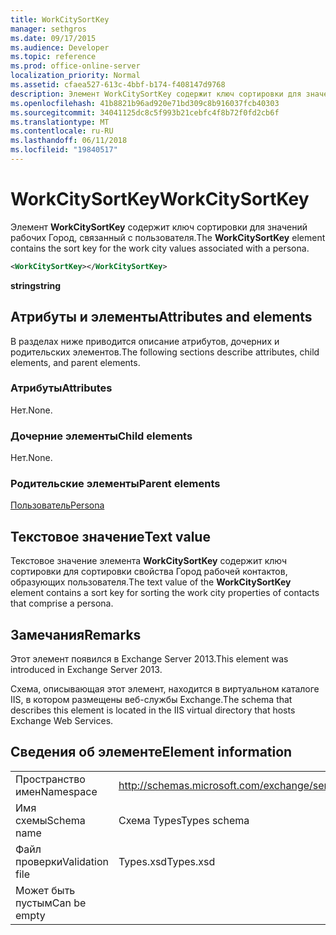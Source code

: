 ```yaml
---
title: WorkCitySortKey
manager: sethgros
ms.date: 09/17/2015
ms.audience: Developer
ms.topic: reference
ms.prod: office-online-server
localization_priority: Normal
ms.assetid: cfaea527-613c-4bbf-b174-f408147d9768
description: Элемент WorkCitySortKey содержит ключ сортировки для значений рабочих Город, связанный с пользователя.
ms.openlocfilehash: 41b8821b96ad920e71bd309c8b916037fcb40303
ms.sourcegitcommit: 34041125dc8c5f993b21cebfc4f8b72f0fd2cb6f
ms.translationtype: MT
ms.contentlocale: ru-RU
ms.lasthandoff: 06/11/2018
ms.locfileid: "19840517"
---
```

# <a name="workcitysortkey"></a><span data-ttu-id="19681-103">WorkCitySortKey</span><span class="sxs-lookup"><span data-stu-id="19681-103">WorkCitySortKey</span></span>

<span data-ttu-id="19681-104">Элемент **WorkCitySortKey** содержит ключ сортировки для значений рабочих Город, связанный с пользователя.</span><span class="sxs-lookup"><span data-stu-id="19681-104">The **WorkCitySortKey** element contains the sort key for the work city values associated with a persona.</span></span> 
  
```XML
<WorkCitySortKey></WorkCitySortKey>
```

 <span data-ttu-id="19681-105">**string**</span><span class="sxs-lookup"><span data-stu-id="19681-105">**string**</span></span>
## <a name="attributes-and-elements"></a><span data-ttu-id="19681-106">Атрибуты и элементы</span><span class="sxs-lookup"><span data-stu-id="19681-106">Attributes and elements</span></span>

<span data-ttu-id="19681-107">В разделах ниже приводится описание атрибутов, дочерних и родительских элементов.</span><span class="sxs-lookup"><span data-stu-id="19681-107">The following sections describe attributes, child elements, and parent elements.</span></span>
  
### <a name="attributes"></a><span data-ttu-id="19681-108">Атрибуты</span><span class="sxs-lookup"><span data-stu-id="19681-108">Attributes</span></span>

<span data-ttu-id="19681-109">Нет.</span><span class="sxs-lookup"><span data-stu-id="19681-109">None.</span></span>
  
### <a name="child-elements"></a><span data-ttu-id="19681-110">Дочерние элементы</span><span class="sxs-lookup"><span data-stu-id="19681-110">Child elements</span></span>

<span data-ttu-id="19681-111">Нет.</span><span class="sxs-lookup"><span data-stu-id="19681-111">None.</span></span>
  
### <a name="parent-elements"></a><span data-ttu-id="19681-112">Родительские элементы</span><span class="sxs-lookup"><span data-stu-id="19681-112">Parent elements</span></span>

[<span data-ttu-id="19681-113">Пользователь</span><span class="sxs-lookup"><span data-stu-id="19681-113">Persona</span></span>](persona.md)
  
## <a name="text-value"></a><span data-ttu-id="19681-114">Текстовое значение</span><span class="sxs-lookup"><span data-stu-id="19681-114">Text value</span></span>

<span data-ttu-id="19681-115">Текстовое значение элемента **WorkCitySortKey** содержит ключ сортировки для сортировки свойства Город рабочей контактов, образующих пользователя.</span><span class="sxs-lookup"><span data-stu-id="19681-115">The text value of the **WorkCitySortKey** element contains a sort key for sorting the work city properties of contacts that comprise a persona.</span></span> 
  
## <a name="remarks"></a><span data-ttu-id="19681-116">Замечания</span><span class="sxs-lookup"><span data-stu-id="19681-116">Remarks</span></span>

<span data-ttu-id="19681-117">Этот элемент появился в Exchange Server 2013.</span><span class="sxs-lookup"><span data-stu-id="19681-117">This element was introduced in Exchange Server 2013.</span></span>
  
<span data-ttu-id="19681-118">Схема, описывающая этот элемент, находится в виртуальном каталоге IIS, в котором размещены веб-службы Exchange.</span><span class="sxs-lookup"><span data-stu-id="19681-118">The schema that describes this element is located in the IIS virtual directory that hosts Exchange Web Services.</span></span>
  
## <a name="element-information"></a><span data-ttu-id="19681-119">Сведения об элементе</span><span class="sxs-lookup"><span data-stu-id="19681-119">Element information</span></span>

|||
|:-----|:-----|
|<span data-ttu-id="19681-120">Пространство имен</span><span class="sxs-lookup"><span data-stu-id="19681-120">Namespace</span></span>  <br/> |http://schemas.microsoft.com/exchange/services/2006/types  <br/> |
|<span data-ttu-id="19681-121">Имя схемы</span><span class="sxs-lookup"><span data-stu-id="19681-121">Schema name</span></span>  <br/> |<span data-ttu-id="19681-122">Схема Types</span><span class="sxs-lookup"><span data-stu-id="19681-122">Types schema</span></span>  <br/> |
|<span data-ttu-id="19681-123">Файл проверки</span><span class="sxs-lookup"><span data-stu-id="19681-123">Validation file</span></span>  <br/> |<span data-ttu-id="19681-124">Types.xsd</span><span class="sxs-lookup"><span data-stu-id="19681-124">Types.xsd</span></span>  <br/> |
|<span data-ttu-id="19681-125">Может быть пустым</span><span class="sxs-lookup"><span data-stu-id="19681-125">Can be empty</span></span>  <br/> ||
   

